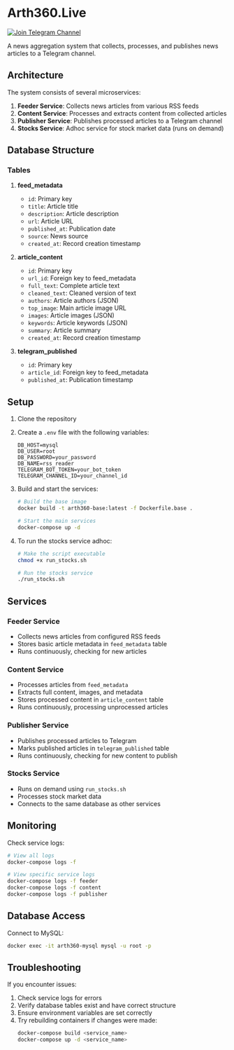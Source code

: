 # Arth360.Live

[![Join Telegram Channel](https://img.shields.io/badge/Join%20Telegram-Arth360-blue)](https://t.me/artha360)

A news aggregation system that collects, processes, and publishes news articles to a Telegram channel.

## Architecture

The system consists of several microservices:

1. **Feeder Service**: Collects news articles from various RSS feeds
2. **Content Service**: Processes and extracts content from collected articles
3. **Publisher Service**: Publishes processed articles to a Telegram channel
4. **Stocks Service**: Adhoc service for stock market data (runs on demand)

## Database Structure

### Tables

1. **feed_metadata**
   - `id`: Primary key
   - `title`: Article title
   - `description`: Article description
   - `url`: Article URL
   - `published_at`: Publication date
   - `source`: News source
   - `created_at`: Record creation timestamp

2. **article_content**
   - `id`: Primary key
   - `url_id`: Foreign key to feed_metadata
   - `full_text`: Complete article text
   - `cleaned_text`: Cleaned version of text
   - `authors`: Article authors (JSON)
   - `top_image`: Main article image URL
   - `images`: Article images (JSON)
   - `keywords`: Article keywords (JSON)
   - `summary`: Article summary
   - `created_at`: Record creation timestamp

3. **telegram_published**
   - `id`: Primary key
   - `article_id`: Foreign key to feed_metadata
   - `published_at`: Publication timestamp

## Setup

1. Clone the repository
2. Create a `.env` file with the following variables:
   ```
   DB_HOST=mysql
   DB_USER=root
   DB_PASSWORD=your_password
   DB_NAME=rss_reader
   TELEGRAM_BOT_TOKEN=your_bot_token
   TELEGRAM_CHANNEL_ID=your_channel_id
   ```

3. Build and start the services:
   ```bash
   # Build the base image
   docker build -t arth360-base:latest -f Dockerfile.base .

   # Start the main services
   docker-compose up -d
   ```

4. To run the stocks service adhoc:
   ```bash
   # Make the script executable
   chmod +x run_stocks.sh

   # Run the stocks service
   ./run_stocks.sh
   ```

## Services

### Feeder Service
- Collects news articles from configured RSS feeds
- Stores basic article metadata in `feed_metadata` table
- Runs continuously, checking for new articles

### Content Service
- Processes articles from `feed_metadata`
- Extracts full content, images, and metadata
- Stores processed content in `article_content` table
- Runs continuously, processing unprocessed articles

### Publisher Service
- Publishes processed articles to Telegram
- Marks published articles in `telegram_published` table
- Runs continuously, checking for new content to publish

### Stocks Service
- Runs on demand using `run_stocks.sh`
- Processes stock market data
- Connects to the same database as other services

## Monitoring

Check service logs:
```bash
# View all logs
docker-compose logs -f

# View specific service logs
docker-compose logs -f feeder
docker-compose logs -f content
docker-compose logs -f publisher
```

## Database Access

Connect to MySQL:
```bash
docker exec -it arth360-mysql mysql -u root -p
```

## Troubleshooting

If you encounter issues:
1. Check service logs for errors
2. Verify database tables exist and have correct structure
3. Ensure environment variables are set correctly
4. Try rebuilding containers if changes were made:
   ```bash
   docker-compose build <service_name>
   docker-compose up -d <service_name>
   ```
